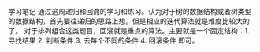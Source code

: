 学习笔记
通过这周递归和回溯的学习和练习。认为对于树的数据结构或者树类型的数据结构，首先要往递归的思路上想。但是相应的迭代算法就是难度比较大的了。
对于排列组合这类题目，回溯就是重点的算法。主要就是一个固定结构：1. 寻找结果 2. 判断条件 3. 去每个不同的条件 4. 回滚条件 即可。